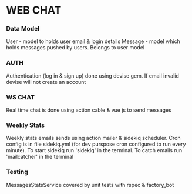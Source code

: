 # WEB CHAT

### Data Model

User - model to holds user email & login details
Message - model which holds messages pushed by users. Belongs to user model

### AUTH

Authentication (log in & sign up) done using devise gem. If email invalid devise will not create an account

### WS CHAT

Real time chat is done using action cable & vue js to send messages

### Weekly Stats

Weekly stats emails sends using action mailer & sidekiq scheduler. Cron config is in file sidekiq.yml (for dev purspose cron configured to run every minute).
To start sidekiq run 'sidekiq' in the terminal. To catch emails run 'mailcatcher' in the terminal

### Testing

MessagesStatsService covered by unit tests with rspec & factory_bot
